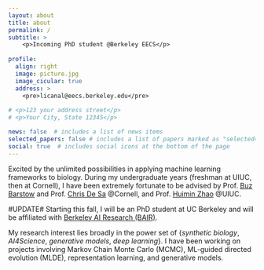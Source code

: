 ```yaml
---
layout: about
title: about
permalink: /
subtitle: >
    <p>Incoming PhD student @Berkeley EECS</p>
    
profile:
  align: right
  image: picture.jpg
  image_cicular: true 
  address: >
    <pre>licanal@eecs.berkeley.edu</pre>
      
# <p>123 your address street</p>
# <p>Your City, State 12345</p>

news: false  # includes a list of news items
selected_papers: false # includes a list of papers marked as "selected={true}"
social: true  # includes social icons at the bottom of the page
---
```


Excited by the unlimited possibilities in applying machine learning frameworks to biology. During my undergraduate years (freshman at UIUC, then at Cornell), I have been extremely fortunate to be advised by Prof. [Buz Barstow](https://barstow.bee.cornell.edu) and
Prof. [Chris De Sa](https://www.cs.cornell.edu/~cdesa/) @Cornell, and Prof. [Huimin Zhao](http://faculty.scs.illinois.edu/~zhaogrp/)
@UIUC.

#UPDATE# Starting this fall, I will be an PhD student at UC Berkeley and will be affiliated with [Berkeley AI Research (BAIR)](https://bair.berkeley.edu/).

My research interest lies broadly in the power set of {*synthetic biology*, *AI4Science*,
*generative models*, *deep learning*}.  I have been working on projects involving 
Markov Chain Monte Carlo (MCMC), 
ML-guided directed evolution (MLDE), representation learning, and generative models.  


<!-- 

Write your biography here. Tell the world about yourself. Link to your favorite [subreddit](http://reddit.com). You can put a picture in, too. The code is already in, just name your picture `prof_pic.jpg` and put it in the `img/` folder.

Put your address / P.O. box / other info right below your picture. You can also disable any these elements by editing `profile` property of the YAML header of your `_pages/about.md`. Edit `_bibliography/papers.bib` and Jekyll will render your [publications page](/al-folio/publications/) automatically.

Link to your social media connections, too. This theme is set up to use [Font Awesome icons](http://fortawesome.github.io/Font-Awesome/) and [Academicons](https://jpswalsh.github.io/academicons/), like the ones below. Add your Facebook, Twitter, LinkedIn, Google Scholar, or just disable all of them. -->
